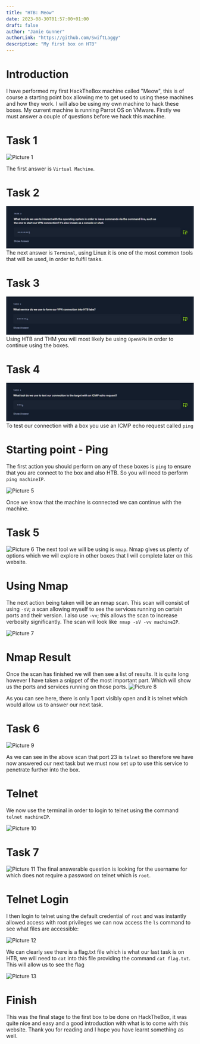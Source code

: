 ```yaml
---
title: "HTB: Meow"
date: 2023-08-30T01:57:00+01:00
draft: false
author: "Jamie Gunner"
authorLink: "https://github.com/SwiftLaggy"
description: "My first box on HTB"
---
```


# Introduction
I have performed my first HackTheBox machine called "Meow", this is of course a starting point box allowing me to get used to using these machines and how they work. I will also be using my own machine to hack these boxes. My current machine is running Parrot OS on VMware. Firstly we must answer a couple of questions before we hack this machine. 
# Task 1 
![Picture 1](//images/Meow//Meow/Task1.jpg)

The first answer is ``Virtual Machine``.

# Task 2
![Picture 2](/images/Meow//Task2.jpg)
The next answer is ``Terminal``, using Linux it is one of the most common tools that will be used, in order to fulfil tasks. 

# Task 3
![Picture 3](/images/Meow//Task3.jpg)
Using HTB and THM you will most likely be using ``OpenVPN`` in order to continue using the boxes. 
# Task 4
![Picture 4](/images/Meow//Task4.jpg)
To test our connection with a box you use an ICMP echo request called ``ping``

# Starting point - Ping
The first action you should perform on any of these boxes is  ``ping``  to ensure that you are connect to the box and also HTB. So you will need to perform
```ping machineIP```.

![Picture 5](/images/Meow//Ping.png)

Once we know that the machine is connected we can continue with the machine.

# Task 5 
![Picture 6](/images/Meow//Task5.jpg)
The next tool we will be using is ``nmap``. Nmap gives us plenty of options which we will explore in other boxes that I will complete later on this website. 
# Using Nmap
The next action being taken will be an nmap scan. This scan will consist of using ``-sV``; a scan allowing myself to see the services running on certain ports and their version. I also use  ``-vv``; this allows the scan to increase verbosity significantly. The scan will look like```
nmap -sV -vv machineIP```.

![Picture 7](/images/Meow//Nmap.png)


# Nmap Result
Once the scan has finished we will then see a list of results. It is quite long however I have taken a snippet of the most important part. Which will show us the ports and services running on those ports.
![Picture 8](/images/Meow//NmapResult.png)

As you can see here, there is only 1 port visibly open and it is telnet which would allow us to answer our next task.

# Task 6
![Picture 9](/images/Meow//Task6.jpg)

As we can see in the above scan that port 23 is ``telnet`` so therefore we have now answered our next task but we must now set up to use this service to penetrate further into the box. 

# Telnet
We now use the terminal in order to login to telnet using the command ```telnet machineIP```.

![Picture 10](/images/Meow//Telnet.png)

# Task 7
![Picture 11](/images/Meow//Task7.jpg)
The final answerable question is looking for the username for which does not require a password on telnet which is ``root``.
# Telnet Login
I then login to telnet using the default credential of ``root`` and was instantly allowed access with root privileges we can now access the ``ls`` command to see what files are accessible:

![Picture 12](/images/Meow//Ls.png)

We can clearly see there is a flag.txt file which is what our last task is on HTB, we will need to ``cat`` into this file providing the command ```cat flag.txt```. This will allow us to see the flag

![Picture 13](/images/Meow//Cat.png)

# Finish
This was the final stage to the first box to be done on HackTheBox, it was quite nice and easy and a good introduction with what is to come with this website. Thank you for reading and I hope you have learnt something as well. 
